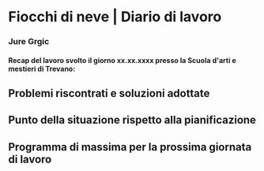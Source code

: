 
# Fiocchi di neve | Diario di lavoro
### Jure Grgic

#### Recap del lavoro svolto il giorno xx.xx.xxxx presso la Scuola d'arti e mestieri di Trevano:

##  Problemi riscontrati e soluzioni adottate

##  Punto della situazione rispetto alla pianificazione

## Programma di massima per la prossima giornata di lavoro
